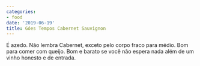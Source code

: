 ```yaml
---
categories:
- food
date: '2019-06-19'
title: Góes Tempos Cabernet Sauvignon
---
```


É azedo. Não lembra Cabernet, exceto pelo corpo fraco para médio. Bom para comer com queijo. Bom e barato se você não espera nada além de um vinho honesto e de entrada.